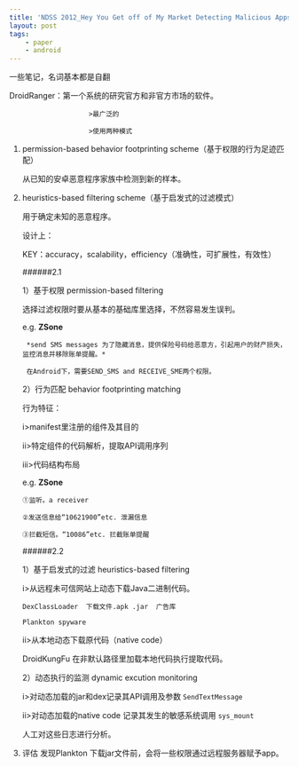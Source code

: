 ```yaml
---
title: 'NDSS 2012_Hey You Get off of My Market Detecting Malicious Apps in Official and Alternative Android'
layout: post
tags:
    - paper
    - android
---
```


一些笔记，名词基本都是自翻

DroidRanger：第一个系统的研究官方和非官方市场的软件。
                        
                        >最广泛的      

                        >使用两种模式

1. permission-based behavior footprinting scheme（基于权限的行为足迹匹配）

    从已知的安卓恶意程序家族中检测到新的样本。

2. heuristics-based filtering scheme（基于启发式的过滤模式）

    用于确定未知的恶意程序。

    设计上：

    KEY：accuracy，scalability，efficiency（准确性，可扩展性，有效性）

    ######2.1

    1）基于权限 permission-based filtering
    
    选择过滤权限时要从基本的基础库里选择，不然容易发生误判。
    
    e.g.  **ZSone** 
        
        *send SMS messages 为了隐藏消息，提供保险号码给恶意方，引起用户的财产损失，监控消息并移除账单提醒。*
        
        在Android下，需要SEND_SMS and RECEIVE_SME两个权限。
    
    2）行为匹配 behavior footprinting matching
    
    行为特征：
        
    i>manifest里注册的组件及其目的
        
    ii>特定组件的代码解析，提取API调用序列
        
    iii>代码结构布局
    
    e.g. **ZSone**
       
       ①监听。a receiver
       
       ②发送信息给“10621900”etc. 泄漏信息
       
       ③拦截短信。“10086”etc. 拦截账单提醒
    
    ######2.2

    1）基于启发式的过滤 heuristics-based filtering

    i>从远程未可信网站上动态下载Java二进制代码。
   
    `DexClassLoader  下载文件.apk .jar  广告库`
    
    `Plankton spyware`
    
    ii>从本地动态下载原代码（native code）
    
    DroidKungFu 在非默认路径里加载本地代码执行提取代码。
    
    2）动态执行的监测 dynamic excution monitoring
    
    i>对动态加载的jar和dex记录其API调用及参数
     `SendTextMessage`
    
    ii>对动态加载的native code 记录其发生的敏感系统调用
    `sys_mount`
    
    人工对这些日志进行分析。
3. 评估
    发现Plankton 下载jar文件前，会将一些权限通过远程服务器赋予app。

